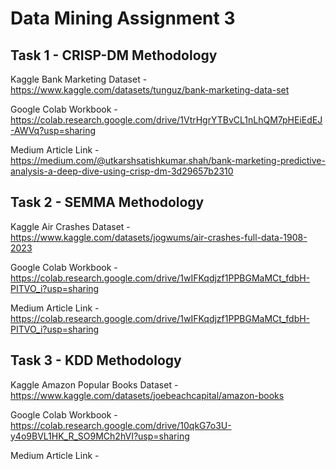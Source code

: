 # Data Mining Assignment 3

## Task 1 - CRISP-DM Methodology

Kaggle Bank Marketing Dataset -
https://www.kaggle.com/datasets/tunguz/bank-marketing-data-set

Google Colab Workbook -
https://colab.research.google.com/drive/1VtrHgrYTBvCL1nLhQM7pHEiEdEJ-AWVq?usp=sharing
 
Medium Article Link -
https://medium.com/@utkarshsatishkumar.shah/bank-marketing-predictive-analysis-a-deep-dive-using-crisp-dm-3d29657b2310

## Task 2 - SEMMA Methodology

Kaggle Air Crashes Dataset -
https://www.kaggle.com/datasets/jogwums/air-crashes-full-data-1908-2023 

Google Colab Workbook - 
https://colab.research.google.com/drive/1wIFKqdjzf1PPBGMaMCt_fdbH-PITVO_i?usp=sharing
 
Medium Article Link - https://colab.research.google.com/drive/1wIFKqdjzf1PPBGMaMCt_fdbH-PITVO_i?usp=sharing

## Task 3 - KDD Methodology 

Kaggle Amazon Popular Books Dataset -
https://www.kaggle.com/datasets/joebeachcapital/amazon-books 

Google Colab Workbook - 
https://colab.research.google.com/drive/10qkG7o3U-y4o9BVL1HK_R_SO9MCh2hVI?usp=sharing
 
Medium Article Link -

